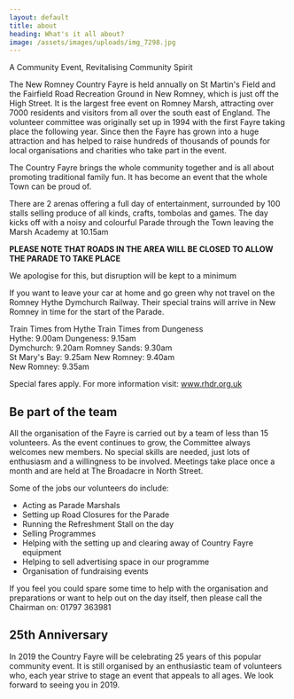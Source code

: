 ```yaml
---
layout: default
title: about
heading: What's it all about?
image: /assets/images/uploads/img_7298.jpg
---
```

A Community Event, Revitalising Community Spirit

The New Romney Country Fayre is held annually on St Martin's Field and the Fairfield Road Recreation Ground in New Romney, which is just off the High Street. It is the largest free event on Romney Marsh, attracting over 7000 residents and visitors from all over the south east of England. The volunteer committee was originally set up in 1994 with the first Fayre taking place the following year. Since then the Fayre has grown into a huge attraction and has helped to raise hundreds of thousands of pounds for local organisations and charities who take part in the event.

The Country Fayre brings the whole community together and is all about promoting traditional family fun. It has become an event that the whole Town can be proud of.

There are 2 arenas offering a full day of entertainment, surrounded by 100 stalls selling produce of all kinds, crafts, tombolas and games. The day kicks off with a noisy and colourful Parade through the Town leaving the Marsh Academy at 10.15am

**PLEASE NOTE THAT ROADS IN THE AREA WILL BE CLOSED TO ALLOW THE PARADE TO TAKE PLACE**

We apologise for this, but disruption will be kept to a minimum

If you want to leave your car at home and go green why not travel on the Romney Hythe Dymchurch Railway. Their special trains will arrive in New Romney in time for the start of the Parade. 

Train Times from Hythe                                                          Train Times from Dungeness\
Hythe:                9.00am                                                          Dungeness:         9.15am\
Dymchurch:       9.20am                                                          Romney Sands:   9.30am\
St Mary's Bay:    9.25am                                                          New Romney:     9.40am \
New Romney:    9.35am

Special fares apply. For more information visit:  www.rhdr.org.uk

## Be part of the team

All the organisation of the Fayre is carried out by a team of less than 15 volunteers. As the event continues to grow, the Committee always welcomes new members. No special skills are needed, just lots of enthusiasm and a willingness to be involved. Meetings take place once a month and are held at The Broadacre in North Street.

Some of the jobs our volunteers do include:

* Acting as Parade Marshals
* Setting up Road Closures for the Parade
* Running the Refreshment Stall on the day
* Selling Programmes
* Helping with the setting up and clearing away of Country Fayre equipment
* Helping to sell advertising space in our programme
* Organisation of fundraising events

If you feel you could spare some time to help with the organisation and preparations or want to help out on the day itself, then please call the Chairman on: 01797 363981

## 25th Anniversary

In 2019 the Country Fayre will be celebrating 25 years of this popular community event.  It is still organised by an enthusiastic team of volunteers who, each year strive to stage an event that appeals to all ages.  We look forward to seeing you in 2019.
